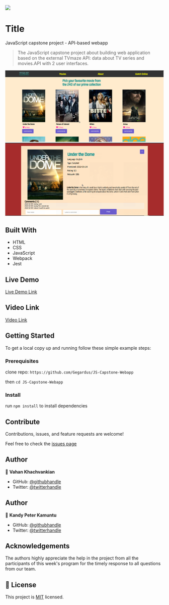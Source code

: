 ![](https://img.shields.io/badge/Microverse-blueviolet)

# Title

JavaScript capstone project - API-based webapp

> The JavaScript capstone project about building web application based on the external TVmaze API: data about TV series and movies.API with 2 user interfaces.

![screenshot](./src/images/app_screenshot1.png)
![screenshot](./src/images/app_screenshot2.png)

## Built With

- HTML
- CSS
- JavaScript
- Webpack
- Jest

## Live Demo

[Live Demo Link](https://gegardus.github.io/JS-Capstone-Webapp/)

## Video Link

[Video Link](https://drive.google.com/file/d/1SCZQD4VqoNqJ2S0nyjFvE0OqHz-78Dax/view?usp=sharing)

## Getting Started

To get a local copy up and running follow these simple example steps:

### Prerequisites

clone repo: `https://github.com/Gegardus/JS-Capstone-Webapp`

then
`cd JS-Capstone-Webapp`

### Install

run `npm install` to install dependencies

## Contribute

Contributions, issues, and feature requests are welcome!

Feel free to check the [issues page](https://github.com/Gegardus/JS-Capstone-Webapp/issues)

## Author

👤 **Vahan Khachvankian**

- GitHub: [@githubhandle](https://github.com/Gegardus)
- Twitter: [@twitterhandle](https://twitter.com/Gegardus)

## Author

👤 **Kandy Peter Kamuntu**

- GitHub: [@githubhandle](https://github.com/Kandy-Peter)
- Twitter: [@twitterhandle](https://twitter.com/peter_kandy)

## Acknowledgements

The authors highly appreciate the help in the project from all the participants of this week's program for the timely response to all questions from our team.

## 📝 License

This project is [MIT](./MIT.md) licensed.
